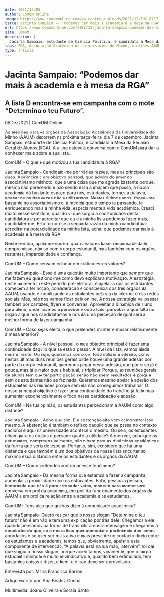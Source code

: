 ```yaml
---
date: 2021/12/05
author: ComUM Online
image: https://www.comumonline.com/wp-content/uploads/2021/12/IMG_0717-1500x1000.jpg
title: Jacinta Sampaio -- “Podemos dar mais à academia e à mesa da RGA”
url: https://www.comumonline.com/2021/12/jacinta-sampaio-podemos-dar-mais-a-academia-e-a-mesa-da-rga/
site: ComUM
description: |
  Jacinta Sampaio, estudante de Ciência Política, é candidata à Mesa da RGA. A aluna esteve à conversa com o ComUM para dar a conhecer mais sobre a sua lista.
tags: RGA, Associação Académica da Universidade do Minho, eleições AAUM 2021, Jacinta Sampaio, Mesa da Reunião Geral de Alunos
type: article
---
```



# Jacinta Sampaio: “Podemos dar mais à academia e à mesa da RGA”

## A lista D encontra-se em campanha com o mote “Determina o teu Futuro”.

05Dez2021 | ComUM Online

As eleições para os órgãos da Associação Académica da Universidade do Minho (AAUM) decorrem na próxima terça-feira, dia 7 de dezembro. Jacinta Sampaio, estudante de Ciência Política, é candidata à Mesa da Reunião Geral de Alunos (RGA). A aluna esteve à conversa com o ComUM para dar a conhecer mais sobre a sua lista.



ComUM – O que é que motivou a tua candidatura à RGA?

Jacinta Sampaio – Candidato-me por várias razões, mas as principais são duas. A primeira é um objetivo pessoal, que advém do amor ao associativismo minhoto, que é uma coisa que me agrada bastante porque, mesmo não parecendo e não sendo essa a imagem que passa, a nossa academia dá bastante espaço para nós, estudantes, termos a palavra, apesar de muitas vezes não a utilizarmos. Nestes últimos anos, foquei-me bastante no associativismo e, à medida que o tempo ia passando, ia enriquecendo mais a minha vida, especialmente a vida académica. Cresci muito nesse sentido e, quando vi que surgiu a oportunidade desta candidatura e por acreditar que eu e a minha lista podemos fazer mais, candidatei-me. Esta tornou-se a segunda razão da minha candidatura: acreditar na potencialidade da minha lista, achar que podemos dar mais à academia e à mesa da RGA.

Neste sentido, apoiamo-nos em quatro valores base: responsabilidade, compromisso, não só com o corpo estudantil, mas também com os órgãos restantes, imparcialidade e confiança.

ComUM – Como pensam colocar em prática esses valores?

Jacinta Sampaio – Essa é uma questão muito importante que sempre que me fazem eu questiono-me como devo explicar a motivação. A estratégia, neste momento, neste período pré-eleitoral, é apelar a que os estudantes comecem a ter noção, consideração e consciência dos três órgãos da AAUM, usando e mobilizando os estudantes pela via da internet e das redes sociais. Mas, não nos vamos ficar pelo online. A nossa estratégia vai passar também por cartazes, flyers e conversas. Aproveitar a dinâmica de aluno para aluno, onde ficamos a perceber o outro lado, perceber o que falta no órgão a que nos candidatamos e nos dá uma perceção de qual será a melhor forma de fazer campanha.

ComUM – Caso sejas eleita, o que pretendes manter e mudar relativamente à mesa anterior?

Jacinta Sampaio – A nível pessoal, o meu objetivo principal é fazer uma continuidade daquilo que se está a passar. A nível da lista, vamos ainda mais à frente. Ou seja, queremos como um todo utilizar a adesão, como nestas últimas duas reuniões gerais onde houve uma grande adesão por parte do corpo estudantil, queremos pegar nessa adesão, que por si só já é pouca, mas já é maior que a habitual, e triplicar. Porque, as reuniões gerais de alunos tem que ter participação senão não saem resultados e porque sem os estudantes não se faz nada. Queremos mesmo apelar à adesão dos estudantes nas reuniões porque sem ela não conseguimos trabalhar. O nosso principal objetivo é fazer uma continuidade do trabalho já feito mas aumentar exponencialmente o foco nessa participação e adesão.



ComUM – Na tua opinião, os estudantes percecionam a AAUM como algo distante?

Jacinta Sampaio – Acho que sim. E a abstenção alta vem demonstrar isso mesmo. A abstenção é também o reflexo daquilo que se passa no contexto nacional e aqui na universidade acontece o mesmo. Ou seja, os estudantes olham para os órgãos e pensam: qual é a utilidade? A meu ver, acho que os estudantes, compreensivelmente, não olham para as dinâmicas académicas da forma que seria de esperar. Portanto, sim, considero que há uma distancia e que também é um dos objetivos da nossa lista encurtar ao máximo essa distância entre os estudantes e os órgãos da AAUM.



ComUM – Como pretendes contrariar esse fenómeno?

Jacinta Sampaio – Da mesma forma que estamos a fazer a campanha, aumentar a proximidade com os estudantes. Falar, pessoa a pessoa, lembrando que não é para arrecadar votos, mas sim para manter uma conversa em prol da academia, em prol do funcionamento dos órgãos da AAUM e em prol da relação entre a academia e os estudantes.

ComUM- Tens algo que queiras dizer à comunidade académica? 

Jacinta Sampaio- Quero realçar que o nosso slogan “Determina o teu futuro” não é em vão e tem uma explicação por trás dele. Chegamos a ele quando pensamos na forma de transmitir a nossa mensagem e chegamos à conclusão de que, se a nossa lista quer aumentar a pertinência dos temas abordados e se quer ser mais ativa e mais presente no contacto direto entre os estudantes e a academia, temos que, obviamente, apelar a esta componente de intervenção. “A palavra está na tua mão, intervém”, foi daí que surgiu o nosso slogan, porque acreditamos, vivamente, que o corpo estudantil minhoto é muito reivindicativo e, quando bem estimulado, tem bastantes coisas a dizer, e bem, e é isso deve ser aproveitado.

Entrevista por: Maria Francisca Barros

Artigo escrito por: Ana Beatriz Cunha

Multimédia: Joana Oliveira e Soraia Santo
